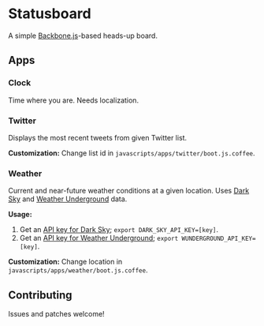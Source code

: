 # Statusboard

A simple [Backbone.js][backbone]-based heads-up board.

  [backbone]: http://documentcloud.github.com/backbone/

## Apps

### Clock

Time where you are. Needs localization.

### Twitter

Displays the most recent tweets from given Twitter list.

**Customization:** Change list id in `javascripts/apps/twitter/boot.js.coffee`.

### Weather

Current and near-future weather conditions at a given location. Uses
[Dark Sky][darksky] and [Weather Underground][wunderground] data.

  [darksky]: http://darkskyapp.com/
  [wunderground]: http://www.wunderground.com/

**Usage:**

1. Get an [API key for Dark Sky][darkskyapi]; `export DARK_SKY_API_KEY=[key]`.
2. Get an [API key for Weather Underground][wundergroundapi];
   `export WUNDERGROUND_API_KEY=[key]`.

  [darkskyapi]: https://developer.darkskyapp.com/
  [wundergroundapi]: http://www.wunderground.com/weather/api/

**Customization:** Change location in
`javascripts/apps/weather/boot.js.coffee`.

## Contributing

Issues and patches welcome!
